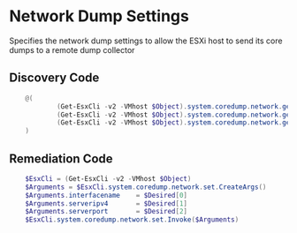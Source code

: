 # Network Dump Settings
Specifies the network dump settings to allow the ESXi host to send its core dumps to a remote dump collector
## Discovery Code
```powershell
	@(
        	(Get-EsxCli -v2 -VMhost $Object).system.coredump.network.get.Invoke().HostVNic;
	        (Get-EsxCli -v2 -VMhost $Object).system.coredump.network.get.Invoke().NetworkServerIP;
	        (Get-EsxCli -v2 -VMhost $Object).system.coredump.network.get.Invoke().NetworkServerPort;
	)
```

## Remediation Code
```powershell
    $EsxCli = (Get-EsxCli -v2 -VMhost $Object)
    $Arguments = $EsxCli.system.coredump.network.set.CreateArgs()
    $Arguments.interfacename    = $Desired[0]
    $Arguments.serveripv4       = $Desired[1]
    $Arguments.serverport       = $Desired[2]
    $EsxCli.system.coredump.network.set.Invoke($Arguments)
```
